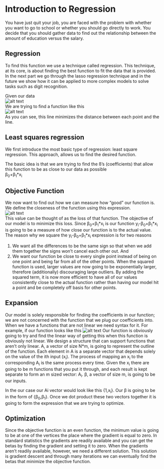 # Introduction to Regression
You have just quit your job, you are faced with the problem with whether you want to go to school or whether you should go directly to work. You decide that you should gather data to find out the relationship between the amount of education versus the salary.

## Regression

To find this function we use a technique called regression. This technique, at its core, is about finding the best function to fit the data that is provided. In the next part we go through the lasso regression technique and in the future we show how it can be applied to more complex models to solve tasks such as digit recognition.


Given our data
<br/>
![alt text](https://github.com/supersteph/supersteph.github.io/blob/master/images/Screenshot%202017-08-31%20at%2010.27.01%20AM.png "data")
<br/>
We are trying to find a function like this
<br/>
![alt text](https://github.com/supersteph/supersteph.github.io/blob/master/images/Screenshot%202017-08-31%20at%205.13.52%20PM.png "data with line")
<br/>
As you can see, this line minimizes the distance between each point and the line.

## Least squares regression

We first introduce the most basic type of regression: least square regression. This approach, allows us to find the desired function.

The basic idea is that we are trying to find the ß’s (coefficients) that allow this function to be as close to our data as possible
<br/>
β<sub>0</sub>+β<sub>1</sub>*x<sub>i</sub>


## Objective Function

We now want to find out  how we can measure how “good” our function is. We define the closeness of the function using this expression.
<br/>
![alt text](https://github.com/supersteph/supersteph.github.io/blob/master/images/CodeCogsEqn.gif "equation") 
<br/>
This value can be thought of as the loss of that function. The objective of our model is to minimize this loss. Since β<sub>0</sub>+β<sub>1</sub>*x<sub>i</sub> is our function y<sub>i</sub>-β<sub>0</sub>+β<sub>1</sub>*x<sub>i</sub> is going to be a measure of how close our function is to the actual value. 
The reason why we square the  y<sub>i</sub>-β<sub>0</sub>+β<sub>1</sub>*x<sub>i</sub> expression is for two reasons 
1. We want all the differences to be the same sign so that when we add them together the signs won’t cancel each other out. 
And  
2. We want our function be close to every single point instead of being on one point and being far from all of the other points. When the squared function is used, larger values are now going to be exponentially larger, therefore (additionally) discouraging large outliers. By adding the squared term, it is now more efficient to have all of our values consistently close to the actual function rather than having our model hit a point and be completely off basis for other points.

## Expansion
Our model is solely responsible for finding the coefficients in our function; we are not concerned with the function that we plug our coefficients into. When we have a functions that are not linear we need syntax for it.
For example, if our function looks like this
![alt text](https:github.com/supersteph/supersteph.github.io/blob/master/images/nmpMg.png "non linear") 
Our function is obviously going to try and find the linear way of getting this when this function is obviously not linear.
We design a structure that can support functions that aren’t only linear.
A, a vector of size N*m, is going to represent the outline of the function. Each element in A is a separate vector that depends solely on the value of the ith input (x<sub>i</sub>). The process of mapping an x<sub>i</sub> to the corresponding A<sub>i</sub> is the same process every time. Given the x<sub>i</sub> there are going to be m functions that you put it through, and each result is kept separate to form an m sized vector: A<sub>i</sub>.
β, a vector of size m, is going to be our inputs.

In the our case our Ai vector would look like this {1,x<sub>i</sub>}. Our β is going to be in the form of {β<sub>0</sub>,β<sub>1</sub>}. Once we dot product these two vectors together it is going to form the expression that we are trying to optimize.


 
## Optimization
Since the objective function is an even function, the minimum value is going to be at one of the vertices the place where the gradient is equal to zero. In standard statistics the gradients are readily available and you can get the betas by finding the gradient and setting it to zero. 
When the gradients aren’t readily available, however, we need a different solution. This solution is gradient descent and through many iterations we can eventually find the betas that minimize the objective function.
